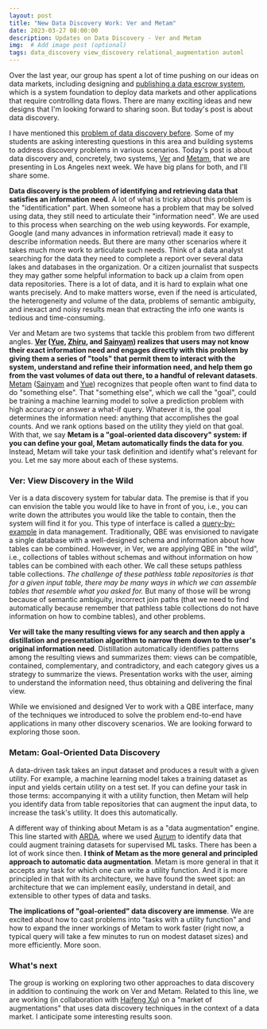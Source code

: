 ```yaml
---
layout: post
title: "New Data Discovery Work: Ver and Metam"
date: 2023-03-27 08:00:00
description: Updates on Data Discovery - Ver and Metam
img:  # Add image post (optional)
tags: data_discovery view_discovery relational_augmentation automl
---
```


Over the last year, our group has spent a lot of time pushing on our ideas on data markets, including designing and [publishing a data escrow system](https://www.vldb.org/pvldb/vol15/p3172-xia.pdf), which is a system foundation to deploy data markets and other applications that require controlling data flows. There are many exciting ideas and new designs that I'm looking forward to sharing soon. But today's post is about data discovery.

I have mentioned this [problem of data discovery before](http://raulcastrofernandez.com/value-of-data-workshop-and-sigmod-updates/). Some of my students are asking interesting questions in this area and building systems to address discovery problems in various scenarios. Today's post is about data discovery and, concretely, two systems, [Ver](http://raulcastrofernandez.com/papers/ver.pdf) and [Metam](http://raulcastrofernandez.com/papers/metam.pdf), that we are presenting in Los Angeles next week. We have big plans for both, and I'll share some.

**Data discovery is the problem of identifying and retrieving data that satisfies an information need**. A lot of what is tricky about this problem is the "identification" part. When someone has a problem that may be solved using data, they still need to articulate their "information need". We are used to this process when searching on the web using keywords. For example, Google (and many advances in information retrieval) made it easy to describe information needs. But there are many other scenarios where it takes much more work to articulate such needs. Think of a data analyst searching for the data they need to complete a report over several data lakes and databases in the organization. Or a citizen journalist that suspects they may gather some helpful information to back up a claim from open data repositories. There is a lot of data, and it is hard to explain what one wants precisely. And to make matters worse, even if the need is articulated, the heterogeneity and volume of the data, problems of semantic ambiguity, and inexact and noisy results mean that extracting the info one wants is tedious and time-consuming.

Ver and Metam are two systems that tackle this problem from two different angles. **[Ver](http://raulcastrofernandez.com/papers/ver.pdf) ([Yue](https://yuegong.netlify.app), [Zhiru](https://zhiru.netlify.app), and [Sainyam](https://sainyamgalhotra.com)) realizes that users may not know their exact information need and engages directly with this problem by giving them a series of "tools" that permit them to interact with the system, understand and refine their information need, and help them go from the vast volumes of data out there, to a handful of relevant datasets**. [Metam](http://raulcastrofernandez.com/papers/metam.pdf) ([Sainyam](https://sainyamgalhotra.com) and [Yue](https://yuegong.netlify.app)) recognizes that people often want to find data to do "something else". That "something else", which we call the "goal", could be training a machine learning model to solve a prediction problem with high accuracy or answer a what-if query. Whatever it is, the goal determines the information need: anything that accomplishes the goal counts. And we rank options based on the utility they yield on that goal. With that, we say **Metam is a "goal-oriented data discovery" system: if you can define your goal, Metam automatically finds the data for you**. Instead, Metam will take your task definition and identify what's relevant for you. Let me say more about each of these systems.

### Ver: View Discovery in the Wild

Ver is a data discovery system for tabular data. The premise is that if you can envision the table you would like to have in front of you, i.e., you can write down the attributes you would like the table to contain, then the system will find it for you. This type of interface is called a [query-by-example](https://dl.acm.org/doi/pdf/10.1145/1499949.1500034) in data management. Traditionally, QBE was envisioned to navigate a single database with a well-designed schema and information about how tables can be combined. However, in Ver, we are applying QBE in "the wild", i.e., collections of tables without schemas and without information on how tables can be combined with each other. We call these setups pathless table collections. *The challenge of these pathless table repositories is that for a given input table, there may be many ways in which we can assemble tables that resemble what you asked for.* But many of those will be wrong because of semantic ambiguity, incorrect join paths (that we need to find automatically because remember that pathless table collections do not have information on how to combine tables), and other problems. 

**Ver will take the many resulting views for any search and then apply a distillation and presentation algorithm to narrow them down to the user's original information need**. Distillation automatically identifies patterns among the resulting views and summarizes them: views can be compatible, contained, complementary, and contradictory, and each category gives us a strategy to summarize the views. Presentation works with the user, aiming to understand the information need, thus obtaining and delivering the final view.

While we envisioned and designed Ver to work with a QBE interface, many of the techniques we introduced to solve the problem end-to-end have applications in many other discovery scenarios. We are looking forward to exploring those soon.

### Metam: Goal-Oriented Data Discovery

A data-driven task takes an input dataset and produces a result with a given utility. For example, a machine learning model takes a training dataset as input and yields certain utility on a test set. If you can define your task in those terms: accompanying it with a utility function, then Metam will help you identify data from table repositories that can augment the input data, to increase the task's utility. It does this automatically.

A different way of thinking about Metam is as a "data augmentation" engine. This line started with [ARDA](https://arxiv.org/abs/2003.09758), where we used [Aurum](http://raulcastrofernandez.com/papers/icde18-aurum.pdf) to identify data that could augment training datasets for supervised ML tasks. There has been a lot of work since then. **I think of Metam as the more general and principled approach to automatic data augmentation**. Metam is more general in that it accepts any task for which one can write a utility function. And it is more principled in that with its architecture, we have found the sweet spot: an architecture that we can implement easily, understand in detail, and extensible to other types of data and tasks.

**The implications of "goal-oriented" data discovery are immense**. We are excited about how to cast problems into "tasks with a utility function" and how to expand the inner workings of Metam to work faster (right now, a typical query will take a few minutes to run on modest dataset sizes) and more efficiently. More soon.

### What's next

The group is working on exploring two other approaches to data discovery in addition to continuing the work on Ver and Metam. Related to this line, we are working (in collaboration with [Haifeng Xu](https://www.haifeng-xu.com)) on a "market of augmentations" that uses data discovery techniques in the context of a data market. I anticipate some interesting results soon.
